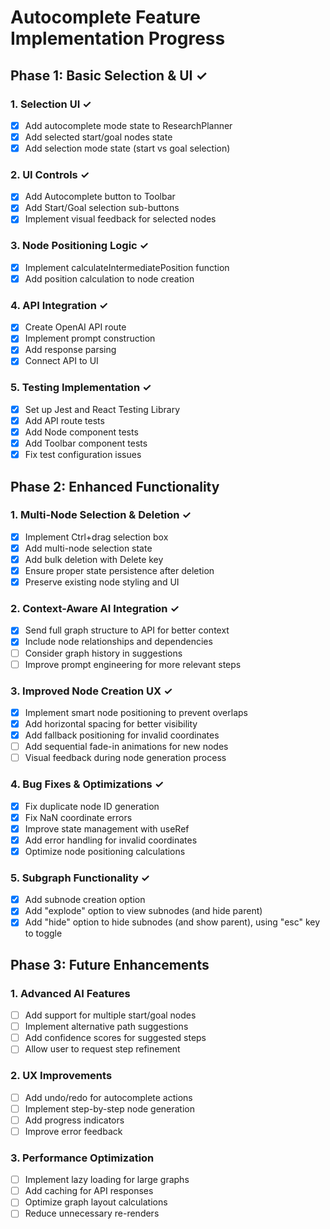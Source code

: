 # Autocomplete Feature Implementation Progress

## Phase 1: Basic Selection & UI ✓

### 1. Selection UI ✓
- [x] Add autocomplete mode state to ResearchPlanner
- [x] Add selected start/goal nodes state
- [x] Add selection mode state (start vs goal selection)

### 2. UI Controls ✓
- [x] Add Autocomplete button to Toolbar
- [x] Add Start/Goal selection sub-buttons
- [x] Implement visual feedback for selected nodes

### 3. Node Positioning Logic ✓
- [x] Implement calculateIntermediatePosition function
- [x] Add position calculation to node creation

### 4. API Integration ✓
- [x] Create OpenAI API route
- [x] Implement prompt construction
- [x] Add response parsing
- [x] Connect API to UI

### 5. Testing Implementation ✓
- [x] Set up Jest and React Testing Library
- [x] Add API route tests
- [x] Add Node component tests
- [x] Add Toolbar component tests
- [x] Fix test configuration issues

## Phase 2: Enhanced Functionality

### 1. Multi-Node Selection & Deletion ✓
- [x] Implement Ctrl+drag selection box
- [x] Add multi-node selection state
- [x] Add bulk deletion with Delete key
- [x] Ensure proper state persistence after deletion
- [x] Preserve existing node styling and UI

### 2. Context-Aware AI Integration ✓
- [x] Send full graph structure to API for better context
- [x] Include node relationships and dependencies
- [ ] Consider graph history in suggestions
- [ ] Improve prompt engineering for more relevant steps

### 3. Improved Node Creation UX ✓
- [x] Implement smart node positioning to prevent overlaps
- [x] Add horizontal spacing for better visibility
- [x] Add fallback positioning for invalid coordinates
- [ ] Add sequential fade-in animations for new nodes
- [ ] Visual feedback during node generation process 

### 4. Bug Fixes & Optimizations ✓
- [x] Fix duplicate node ID generation
- [x] Fix NaN coordinate errors
- [x] Improve state management with useRef
- [x] Add error handling for invalid coordinates
- [x] Optimize node positioning calculations

### 5. Subgraph Functionality ✓
- [x] Add subnode creation option
- [x] Add "explode" option to view subnodes (and hide parent)
- [x] Add "hide" option to hide subnodes (and show parent), using "esc" key to toggle

## Phase 3: Future Enhancements

### 1. Advanced AI Features
- [ ] Add support for multiple start/goal nodes
- [ ] Implement alternative path suggestions
- [ ] Add confidence scores for suggested steps
- [ ] Allow user to request step refinement

### 2. UX Improvements
- [ ] Add undo/redo for autocomplete actions
- [ ] Implement step-by-step node generation
- [ ] Add progress indicators
- [ ] Improve error feedback

### 3. Performance Optimization
- [ ] Implement lazy loading for large graphs
- [ ] Add caching for API responses
- [ ] Optimize graph layout calculations
- [ ] Reduce unnecessary re-renders
